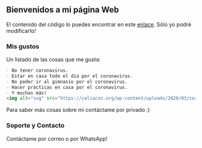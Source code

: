## Bienvenidos a mi página Web

El contenido del código lo puedes encontrar en este [enlace](https://github.com/Teachh/Static-Site/edit/master/index.md). Sólo yo podré modificarlo!

### Mis gustos

Un listado de las cosas que me gusta:

```markdown
- No tener coronavirus.
- Estar en casa todo el día por el coronavirus.
- No poder ir al gimnasio por el coronavirus.
- Hacer prácticas en casa por el coronavirus.
- Y muchas más!
<img alt="svg" src="https://celiacos.org/wp-content/uploads/2020/03/coronavirus.jpeg" />

```
Para saber más cosas sobre mi contáctame por privado :)

### Soporte y Contacto

Contáctame por correo o por WhatsApp!

